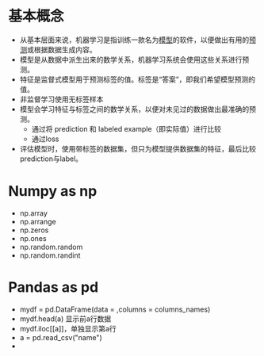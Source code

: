 # 基本概念

- 从基本层面来说，机器学习是指训练一款名为[模型](https://developers.google.cn/machine-learning/glossary?hl=zh-cn#model)的软件，以便做出有用的[预测](https://developers.google.cn/machine-learning/glossary?hl=zh-cn#prediction)或根据数据生成内容。
- 模型是从数据中派生出来的数学关系，机器学习系统会使用这些关系进行预测。
- 特征是监督式模型用于预测标签的值。标签是“答案”，即我们希望模型预测的值。
- 非监督学习使用无标签样本
- 模型会学习特征与标签之间的数学关系，以便对未见过的数据做出最准确的预测。
  - 通过将 prediction 和 labeled example（即实际值）进行比较
  - 通过loss
- 评估模型时，使用带标签的数据集，但只为模型提供数据集的特征，最后比较prediction与label。

# Numpy as np

- np.array
- np.arrange
- np.zeros
- np.ones
- np.random.random
- np.random.randint

# Pandas as pd

- mydf = pd.DataFrame(data = ,columns = columns_names)
- mydf.head(a) 显示前a行数据
- mydf.iloc[[a]]，单独显示第a行
- a  = pd.read_csv("name")
-

